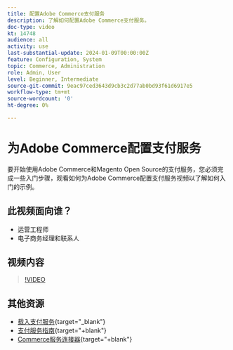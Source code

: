 ```yaml
---
title: 配置Adobe Commerce支付服务
description: 了解如何配置Adobe Commerce支付服务。
doc-type: video
kt: 14748
audience: all
activity: use
last-substantial-update: 2024-01-09T00:00:00Z
feature: Configuration, System
topic: Commerce, Administration
role: Admin, User
level: Beginner, Intermediate
source-git-commit: 9eac97ced3643d9cb3c2d77ab0bd93f61d6917e5
workflow-type: tm+mt
source-wordcount: '0'
ht-degree: 0%

---
```


# 为Adobe Commerce配置支付服务

要开始使用Adobe Commerce和Magento Open Source的支付服务，您必须完成一些入门步骤，观看如何为Adobe Commerce配置支付服务视频以了解如何入门的示例。

## 此视频面向谁？

- 运营工程师
- 电子商务经理和联系人

## 视频内容

>[!VIDEO](https://video.tv.adobe.com/v/3425957?learn=on)

## 其他资源

- [载入支付服务](https://experienceleague.adobe.com/docs/commerce-merchant-services/payment-services/get-started/onboard.html){target="_blank"}
- [支付服务指南](https://experienceleague.adobe.com/docs/commerce-merchant-services/payment-services/guide-overview.html){target="+blank"}
- [Commerce服务连接器](https://experienceleague.adobe.com/docs/commerce-merchant-services/user-guides/integration-services/saas.html){target="+blank"}

